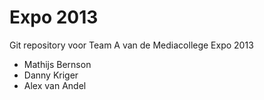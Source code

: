 # Expo 2013
Git repository voor Team A van de Mediacollege Expo 2013

* Mathijs Bernson
* Danny Kriger
* Alex van Andel
